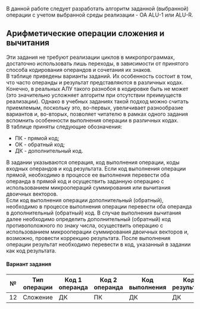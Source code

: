 В данной работе следует разработать алгоритм заданной (выбранной) операции с учетом выбранной среды реализации - ОА ALU-1 или ALU-R.
## Арифметические операции сложения и вычитания
Эти задания не требуют реализации циклов в микропрограммах, достаточно использовать лишь переходы, в зависимости от принятого способа кодирования операндов и сочетания их знаков.  
В таблице приведены варианты заданий. Их особенность состоит в том, что часто операнды и результат представляются в различных кодах. Конечно, в реальных АЛУ такого разнобоя в кодировке быть не может (это значительно усложняет алгоритм при отсутствии преимуществ реализации). Однако в учебных заданиях такой подход можно считать приемлемым, поскольку это, во-первых, увеличивает разнообразие вариантов и, во-вторых, позволяет читателю в рамках одного задания вспомнить особенности выполнения операции в различных кодах.  
В таблице приняты следующие обозначения:
- ПК - прямой код;
- ОК - обратный код;
- ДК - дополнительный код.
  
В задании указываются операция, код выполнения операции, коды входных операндов и код результата. Если код выполнения операции прямой, необходимо в процессе ее выполнения перевести оба операнда в прямой код и осуществить заданную операцию с использованием микроопераций суммирования или вычитания двоичных векторов.  
Если код выполнения операции дополнительный (обратный), необходимо в процессе выполнения операции перевести оба операнда в дополнительный (обратный) код. В случае выполнения вычитания далее необходимо определить дополнительный (обратный) код противоположного по знаку числа, осуществить операцию с использованием микрооперации суммирования двоичных векторов и, возможно, провести коррекцию результата. После выполнения операции результат необходимо перевести в код, указанный в задании как код результата.  
#### Вариант задания

| №   | Тип операции | Код 1 операнда | Код 2 операнда | Код выполнения | Код результата |
| --- | ------------ | -------------- | -------------- | -------------- | -------------- |
| 12  | Сложение     | ДК             | ПК             | ДК             | ДК             |